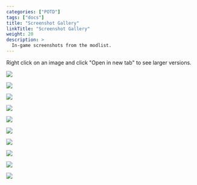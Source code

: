 ```yaml
---
categories: ["POTD"]
tags: ["docs"] 
title: "Screenshot Gallery"
linkTitle: "Screenshot Gallery"
weight: 20
description: >
  In-game screenshots from the modlist.
---
```


Right click on an image and click "Open in new tab" to see larger versions.

<img src="\images\POTDGallery\Gallery1.jpg"><br>

<img src="\images\POTDGallery\Gallery2.jpg"><br>

<img src="\images\POTDGallery\Gallery3.jpg"><br>

<img src="\images\POTDGallery\Gallery4.jpg"><br>

<img src="\images\POTDGallery\Gallery5.jpg"><br>

<img src="\images\POTDGallery\Gallery6.jpg"><br>

<img src="\images\POTDGallery\Gallery7.jpg"><br>

<img src="\images\POTDGallery\Gallery8.jpg"><br>

<img src="\images\POTDGallery\Gallery9.jpg"><br>

<img src="\images\POTDGallery\Gallery10.jpg"><br>